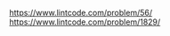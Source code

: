 https://www.lintcode.com/problem/56/
https://www.lintcode.com/problem/1829/

<!---
zengxibai/zengxibai is a ✨ special ✨ repository because its `README.md` (this file) appears on your GitHub profile.
You can click the Preview link to take a look at your changes.
--->
